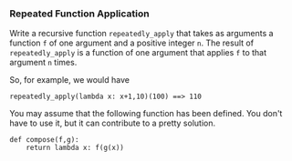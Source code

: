 ### Repeated Function Application

Write a recursive function `repeatedly_apply` that takes as arguments a
function `f` of one argument and a positive integer `n`. The result of
`repeatedly_apply` is a function of one argument that applies `f` to
that argument `n` times.

So, for example, we would have

    repeatedly_apply(lambda x: x+1,10)(100) ==> 110

You may assume that the following function has been defined. You don\'t
have to use it, but it can contribute to a pretty solution.

    def compose(f,g):
        return lambda x: f(g(x))
